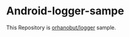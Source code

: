 # Android-logger-sampe

This Repository is [orhanobut/logger](https://github.com/orhanobut/logger) sample.

